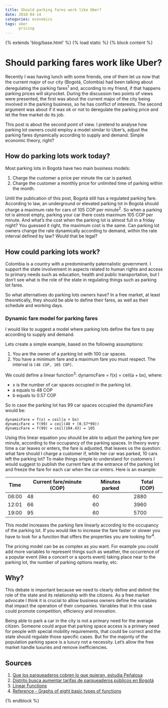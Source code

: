 ```yaml
---
title: Should parking fares work like Uber?
date: 2018-04-14
categories: economics
tags: uber
      pricing
---
```


{% extends 'blog/base.html' %}
{% load static %}
{% block content %}

# Should parking fares work like Uber?

Recently I was having lunch with some friends, one of them let us now that the current major of our city (Bogotá, Colombia) had been talking about deregulating the parking fares<sup>1</sup> and, according to my friend, if that happens parking prices will skyrocket. During the discussion two points of views were presented, the first was about the current major of the city being involved in the parking business, so he has conflict of interests. The second argument was about if it was ok or not to deregulate the parking price and let the free market do its job.

This post is about the second point of view. I pretend to analyse how parking lot owners could employ a model similar to Uber’s, adjust the parking fares dynamically according to supply and demand. Simple economic theory, right?

## How do parking lots work today?

Most parking lots in Bogotá have two main business models:

1. Charge the customer a price per minute the car is parked.
1. Charge the customer a monthly price for unlimited time of parking within the month.

Until the publication of this post, Bogotá still has a regulated parking fare. According to law, an underground or elevated parking lot in Bogotá should charge a maximum rate for cars of 105 COP per minute<sup>2</sup>. So when a parking lot is almost empty, parking your car there costs maximum 105 COP per minute. And what’s the cost when the parking lot is almost full in a friday night? You guessed it right, the maximum cost is the same. Can parking lot owners change the rate dynamically according to demand, within the rate interval defined by law? Would that be legal?

## How could parking lots work?

Colombia is a country with a predominantly paternalistic government. I support the state involvement in aspects related to human rights and access to primary needs such as education, health and public transportation, but I don’t see what is the role of the state in regulating things such as parking lot fares.

So what alternatives do parking lots owners have? In a free market, at least theoretically, they should be able to define their fares, as well as their schedule and working days.

### Dynamic fare model for parking fares

I would like to suggest a model where parking lots define the fare to pay according to supply and demand.

Lets create a simple example, based on the following assumptions:

1. You are the owner of a parking lot with 100 car spaces.
1. You have a minimum fare and a maximum fare you must respect. 
   The interval is `[48 COP, 105 COP]`.

We could define a linear function<sup>3</sup>: dynamicFare = f(x) = ceil(a + bx), where:

* x is the number of car spaces occupied in the parking lot.
* a equals to 48 COP
* b equals to 0.57 COP

So in case the parking lot has 99 car spaces occupied the dynamicFare would be:

```
dynamicFare = f(x) = ceil(a + bx)
dynamicFare = f(99) = ceil(48 + (0.57*99))
dynamicFare = f(99) = ceil(104.43) = 105
```

Using this linear equation you should be able to adjust the parking fare per minute, according to the occupancy of the parking spaces. In theory every time a car leaves or enters, the fare is adjusted, that leaves us the question: what fare should I charge a customer if, while her car was parked, 10 cars left the parking lot? To make things simple to understand for customers I would suggest to publish the current fare at the entrance of the parking lot and freeze the fare for each car when the car enters. Here is an example:

| Time  | Current fare/minute (COP) | Minutes parked | Total (COP) |
| ----- | ------------------------- | -------------- | ----------- |
| 06:00 | 48 | 60 | 2880 |
| 12:01 | 66 | 60 | 3960 |
| 19:00 | 95 | 60 | 5700 |

This model increases the parking fare linearly according to the occupancy of the parking lot. If you would like to increase the fare faster or slower you have to look for a function that offers the properties you are looking for<sup>4</sup>.

The pricing model can be as complex as you want. For example you could add more variables to represent things such as weather, the occurrence of a popular event (like a concert or a sports event) taking place near to the parking lot, the number of parking options nearby, etc.

## Why?
This debate is important because we need to clearly define and delimit the role of the state and its relationship with the citizens. As a free market advocate I think it is crucial to allow business owners define the variables that impact the operation of their companies. Variables that in this case could promote competition, efficiency and innovation.

Being able to park a car in the city is not a primary need for the average citizen. Someone could argue that parking space access is a primary need for people with special mobility requirements, that could be correct and the state should regulate those specific cases. But for the majority of the population parking space is a luxury not a necessity. Let’s allow the free market handle luxuries and remove inefficiencies.

## Sources

1. [Que los parqueaderos cobren lo que quieran, estudia Peñalosa](https://www.elespectador.com/noticias/bogota/que-los-parqueaderos-cobren-lo-que-quieran-estudia-penalosa-articulo-707171)
1. [Distrito busca aumentar tarifas de parqueaderos públicos en Bogotá](https://www.elespectador.com/noticias/bogota/distrito-busca-aumentar-tarifas-de-parqueaderos-publicos-en-bogota-articulo-733795)
1. [Linear Functions](http://www.columbia.edu/itc/sipa/math/linear.html)
1. [Reference - Graphs of eight basic types of functions](http://mathonweb.com/help_ebook/html/functions_4.htm)

{% endblock %}
